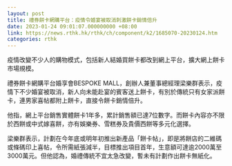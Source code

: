 ```yaml
---
layout: post
title: 禮券餅卡網購平台：疫情令婚宴被取消刺激餅卡銷情倍升
date: 2023-01-24 09:01:07.000000000 +08:00
link: https://news.rthk.hk/rthk/ch/component/k2/1685070-20230124.htm
categories: rthk
---
```


疫情改變不少人的購物模式，包括新人結婚買餅卡都改到網上平台，擴大網上餅卡市場規模。

禮券餅卡網購平台婚享會BESPOKE MALL，創辦人兼董事總經理梁樂群表示，疫情下不少婚宴被取消，新人向未能赴宴的賓客送上餅卡，有別於傳統只有女家派餅卡，連男家喜帖都附上餅卡，直接令餅卡銷情倍升。

他指，網上平台銷售實體餅卡1年多，累計銷售額已達7位數字。而餅卡內容亦不限於西餅或中式嫁喜餅，亦有娛樂券、雪糕券及貴價西餅等多元化選擇。

梁樂群表示，計劃在今年底或明年初推出新產品「餅卡帖」，即是將餅店的二維碼或條碼印上喜帖，令所需紙張減半，目標推出項目首年，生意額可達逾2000萬至3000萬元。但他認為，婚禮傳統不宜太急改變，暫未有計劃作出餅卡無紙化。
